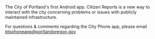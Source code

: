 The City of Portland's first Android app. Citizen Reports is a new way to interact with the city concerning problems or issues with publicly maintained infrastructure.

For questions & comments regarding the City Phone app, please email btsphoneapp@portlandoregon.gov